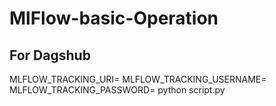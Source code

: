 # MlFlow-basic-Operation

## For Dagshub

MLFLOW_TRACKING_URI=
MLFLOW_TRACKING_USERNAME=
MLFLOW_TRACKING_PASSWORD=
python script.py
